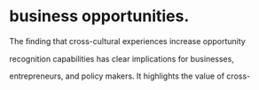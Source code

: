 # business opportunities.

The ﬁnding that cross-cultural experiences increase opportunity

recognition capabilities has clear implications for businesses,

entrepreneurs, and policy makers. It highlights the value of cross-